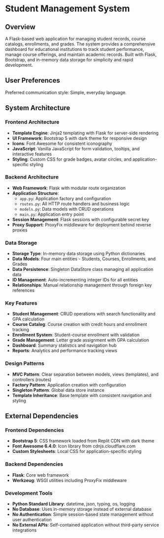 # Student Management System

## Overview

A Flask-based web application for managing student records, course catalogs, enrollments, and grades. The system provides a comprehensive dashboard for educational institutions to track student performance, manage course offerings, and maintain academic records. Built with Flask, Bootstrap, and in-memory data storage for simplicity and rapid development.

## User Preferences

Preferred communication style: Simple, everyday language.

## System Architecture

### Frontend Architecture
- **Template Engine**: Jinja2 templating with Flask for server-side rendering
- **UI Framework**: Bootstrap 5 with dark theme for responsive design
- **Icons**: Font Awesome for consistent iconography
- **JavaScript**: Vanilla JavaScript for form validation, tooltips, and interactive features
- **Styling**: Custom CSS for grade badges, avatar circles, and application-specific styling

### Backend Architecture
- **Web Framework**: Flask with modular route organization
- **Application Structure**: 
  - `app.py`: Application factory and configuration
  - `routes.py`: All HTTP route handlers and business logic
  - `models.py`: Data models with CRUD operations
  - `main.py`: Application entry point
- **Session Management**: Flask sessions with configurable secret key
- **Proxy Support**: ProxyFix middleware for deployment behind reverse proxies

### Data Storage
- **Storage Type**: In-memory data storage using Python dictionaries
- **Data Models**: Four main entities - Students, Courses, Enrollments, and Grades
- **Data Persistence**: Singleton DataStore class managing all application data
- **ID Management**: Auto-incrementing integer IDs for all entities
- **Relationships**: Manual relationship management through foreign key references

### Key Features
- **Student Management**: CRUD operations with search functionality and GPA calculation
- **Course Catalog**: Course creation with credit hours and enrollment tracking
- **Enrollment System**: Student-course enrollment with validation
- **Grade Management**: Letter grade assignment with GPA calculation
- **Dashboard**: Summary statistics and navigation hub
- **Reports**: Analytics and performance tracking views

### Design Patterns
- **MVC Pattern**: Clear separation between models, views (templates), and controllers (routes)
- **Factory Pattern**: Application creation with configuration
- **Singleton Pattern**: Global data store instance
- **Template Inheritance**: Base template with consistent navigation and styling

## External Dependencies

### Frontend Dependencies
- **Bootstrap 5**: CSS framework loaded from Replit CDN with dark theme
- **Font Awesome 6.4.0**: Icon library from cdnjs.cloudflare.com
- **Custom Stylesheets**: Local CSS for application-specific styling

### Backend Dependencies
- **Flask**: Core web framework
- **Werkzeug**: WSGI utilities including ProxyFix middleware

### Development Tools
- **Python Standard Library**: datetime, json, typing, os, logging
- **No Database**: Uses in-memory storage instead of external database
- **No Authentication**: Simple session-based state management without user authentication
- **No External APIs**: Self-contained application without third-party service integrations
